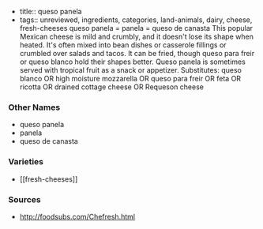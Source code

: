 - title:: queso panela
- tags:: unreviewed, ingredients, categories, land-animals, dairy, cheese, fresh-cheeses
queso panela = panela = queso de canasta This popular Mexican cheese is mild and crumbly, and it doesn't lose its shape when heated. It's often mixed into bean dishes or casserole fillings or crumbled over salads and tacos. It can be fried, though queso para freir or queso blanco hold their shapes better. Queso panela is sometimes served with tropical fruit as a snack or appetizer. Substitutes: queso blanco OR high moisture mozzarella OR queso para freir OR feta OR ricotta OR drained cottage cheese OR Requeson cheese

### Other Names

* queso panela
* panela
* queso de canasta

### Varieties

* [[fresh-cheeses]]

### Sources
* http://foodsubs.com/Chefresh.html
